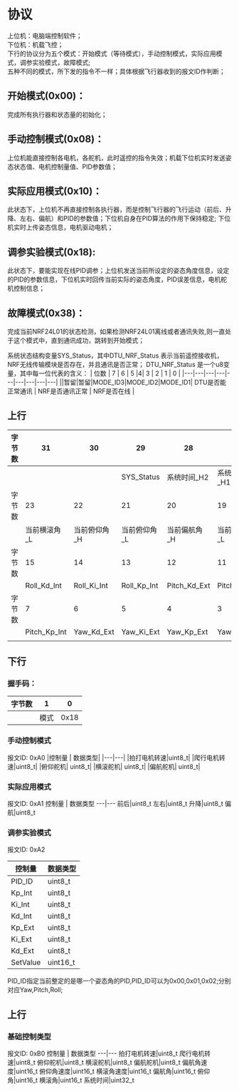 
# 协议
上位机：电脑端控制软件；  
下位机：机载飞控；  
下行的协议分为五个模式：开始模式（等待模式），手动控制模式，实际应用模式，调参实验模式，故障模式;  
五种不同的模式，所下发的指令不一样；具体根据飞行器收到的报文ID作判断；  
## 开始模式(0x00)：  
完成所有执行器和状态量的初始化；
## 手动控制模式(0x08)：  
上位机能直接控制各电机，各舵机，此时遥控的指令失效；机载下位机实时发送姿态状态值、电机控制量值、PID参数值；  
## 实际应用模式(0x10)：  
此状态下，上位机不再直接控制各执行器，而是控制飞行器的飞行运动（前后、升降、左右、偏航）和PID的参数值；下位机自身在PID算法的作用下保持稳定; 下位机实时上传姿态信息，电机驱动电机；
## 调参实验模式(0x18):  
此状态下，要能实现在线PID调参；上位机发送当前所设定的姿态角度信息，设定的PID的参数信息，下位机实时回传当前实际的姿态角度，PID误差信息，电机舵机控制信息；  
## 故障模式(0x38)： 
完成当前NRF24L01的状态检测，如果检测NRF24L01离线或者通讯失败,则一直处于这个模式中，直到通讯成功，跳转到开始模式；

系统状态结构变量SYS_Status，其中DTU_NRF_Status 表示当前遥控接收机，NRF无线传输模块是否存在，并且通讯是否正常；
DTU_NRF_Status 是一个u8变量，其中每一位代表的含义：
| 位数 | 7 | 6 | 5 |4| 3 | 2 | 1 | 0 |
|---|---|---|---|---|---|---|---|---|
||暂留|暂留|MODE_ID3|MODE_ID2|MODE_ID1| DTU是否能正常通讯 | NRF是否通讯正常 | NRF是否在线 |


## 上行  

| 字节数 |31|30|29|28|27|26|25|24|
|---|---|---|---|---|---|---|---|---|
||||SYS_Status|系统时间_H2|系统时间_H1|系统时间_L2|系统时间_L1|当前横滚角_H|
| 字节数 |23|22|21|20|19|18|17|16|
||当前横滚角_L|当前俯仰角_H|当前俯仰角_L|当前偏航角_H|当前偏航角_L|Roll_Kd_Ext|Roll_Ki_Ext|Roll_Kp_Ext|
|字节数| 15|14|13|12| 11 | 10 | 9 | 8 |
||Roll_Kd_Int|Roll_Ki_Int|Roll_Kp_Int|Pitch_Kd_Ext|Pitch_Ki_Ext|Pitch_Kp_Ext|Pitch_Kd_Int|Pitch_Ki_Int|
|字节数| 7 | 6 | 5 |4| 3 | 2 | 1 | 0 |
||Pitch_Kp_Int|Yaw_Kd_Ext|Yaw_Ki_Ext|Yaw_Kp_Ext|Yaw_Kd_Int|Yaw_Ki_Int|Yaw_Kp_Int|0xAA|
||||||||||

## 下行
### 握手码：  
 
| 字节数 | 1 | 0 |
|---|---|---|
|  |模式|0x18|
### 手动控制模式

报文ID: 0xA0
|控制量 | 数据类型|
|---|---|
|拍打电机转速|uint8_t|
|爬行电机转速|uint8_t|
|俯仰舵机| uint8_t|
|横滚舵机| uint8_t|
|偏航舵机| uint8_t|

### 实际应用模式
报文ID: 0xA1
控制量 | 数据类型
---|---
前后|uint8_t
左右|uint8_t
升降|uint8_t
偏航|uint8_t

### 调参实验模式
报文ID: 0xA2

控制量 | 数据类型
---|---
PID_ID|uint8_t
Kp_Int|uint8_t
Ki_Int|uint8_t
Kd_Int|uint8_t
Kp_Ext|uint8_t
Ki_Ext|uint8_t
Kd_Ext|uint8_t
SetValue|uint16_t


PID_ID指定当前整定的是哪一个姿态角的PID,PID_ID可以为0x00,0x01,0x02;分别对应Yaw,Pitch,Roll;




## 上行
### 基础控制类型
报文ID: 0xB0
控制量 | 数据类型
---|---
拍打电机转速|uint8_t
爬行电机转速|uint8_t
俯仰舵机|uint8_t
横滚舵机|uint8_t
偏航舵机|uint8_t
偏航角速度|uint16_t
俯仰角速度|uint16_t
横滚角速度|uint16_t
偏航角|uint16_t
俯仰角|uint16_t
横滚角|uint16_t
系统时间|uint32_t




